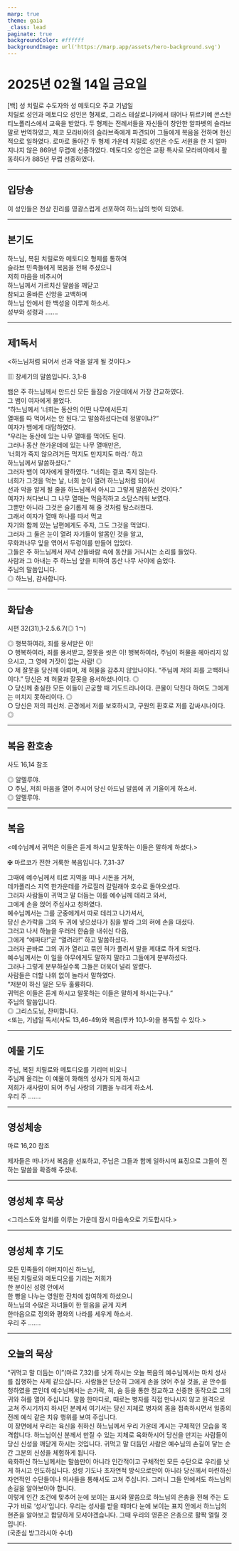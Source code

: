 ```yaml
---
marp: true
theme: gaia
_class: lead
paginate: true
backgroundColor: #ffffff
backgroundImage: url('https://marp.app/assets/hero-background.svg')
---
```


# 2025년 02월 14일 금요일

[백] 성 치릴로 수도자와 성 메토디오 주교 기념일  
치릴로 성인과 메토디오 성인은 형제로, 그리스 테살로니카에서 태어나 튀르키예 콘스탄티노폴리스에서 교육을 받았다. 두 형제는 전례서들을 자신들이 창안한 알파벳의 슬라브 말로 번역하였고, 체코 모라비아의 슬라브족에게 파견되어 그들에게 복음을 전하며 헌신적으로 일하였다. 로마로 돌아간 두 형제 가운데 치릴로 성인은 수도 서원을 한 지 얼마 지나지 않은 869년 무렵에 선종하였다. 메토디오 성인은 교황 특사로 모라비아에서 활동하다가 885년 무렵 선종하였다.




---

## 입당송

이 성인들은 천상 진리를 영광스럽게 선포하여 하느님의 벗이 되었네.  
  


---

## 본기도

하느님, 복된 치릴로와 메토디오 형제를 통하여  
슬라브 민족들에게 복음을 전해 주셨으니  
저희 마음을 비추시어  
하느님께서 가르치신 말씀을 깨닫고  
참되고 올바른 신앙을 고백하며  
하느님 안에서 한 백성을 이루게 하소서.  
성부와 성령과 …….  
  


---

## 제1독서

<하느님처럼 되어서 선과 악을 알게 될 것이다.>

▥ 창세기의 말씀입니다. 3,1-8

뱀은 주 하느님께서 만드신 모든 들짐승 가운데에서 가장 간교하였다.  
그 뱀이 여자에게 물었다.  
“하느님께서 ‘너희는 동산의 어떤 나무에서든지  
열매를 따 먹어서는 안 된다.’고 말씀하셨다는데 정말이냐?”  
여자가 뱀에게 대답하였다.  
“우리는 동산에 있는 나무 열매를 먹어도 된다.  
그러나 동산 한가운데에 있는 나무 열매만은,  
‘너희가 죽지 않으려거든 먹지도 만지지도 마라.’ 하고  
하느님께서 말씀하셨다.”  
그러자 뱀이 여자에게 말하였다. “너희는 결코 죽지 않는다.  
너희가 그것을 먹는 날, 너희 눈이 열려 하느님처럼 되어서  
선과 악을 알게 될 줄을 하느님께서 아시고 그렇게 말씀하신 것이다.”  
여자가 쳐다보니 그 나무 열매는 먹음직하고 소담스러워 보였다.  
그뿐만 아니라 그것은 슬기롭게 해 줄 것처럼 탐스러웠다.  
그래서 여자가 열매 하나를 따서 먹고  
자기와 함께 있는 남편에게도 주자, 그도 그것을 먹었다.  
그러자 그 둘은 눈이 열려 자기들이 알몸인 것을 알고,  
무화과나무 잎을 엮어서 두렁이를 만들어 입었다.  
그들은 주 하느님께서 저녁 산들바람 속에 동산을 거니시는 소리를 들었다.  
사람과 그 아내는 주 하느님 앞을 피하여 동산 나무 사이에 숨었다.  
주님의 말씀입니다.  
◎ 하느님, 감사합니다.  
  


---

## 화답송

시편 32(31),1-2.5.6.7(◎ 1ㄱ)

◎ 행복하여라, 죄를 용서받은 이!  
○ 행복하여라, 죄를 용서받고, 잘못을 씻은 이! 행복하여라, 주님이 허물을 헤아리지 않으시고, 그 영에 거짓이 없는 사람! ◎  
○ 제 잘못을 당신께 아뢰며, 제 허물을 감추지 않았나이다. “주님께 저의 죄를 고백하나이다.” 당신은 제 허물과 잘못을 용서하셨나이다. ◎  
○ 당신께 충실한 모든 이들이 곤궁할 때 기도드리나이다. 큰물이 닥친다 하여도 그에게는 미치지 못하리이다. ◎  
○ 당신은 저의 피신처. 곤경에서 저를 보호하시고, 구원의 환호로 저를 감싸시나이다. ◎  
  


---

## 복음 환호송

사도 16,14 참조

◎ 알렐루야.  
○ 주님, 저희 마음을 열어 주시어 당신 아드님 말씀에 귀 기울이게 하소서.  
◎ 알렐루야.  
  


---

## 복음

<예수님께서 귀먹은 이들은 듣게 하시고 말못하는 이들은 말하게 하셨다.>

✠ 마르코가 전한 거룩한 복음입니다. 7,31-37

그때에 예수님께서 티로 지역을 떠나 시돈을 거쳐,  
데카폴리스 지역 한가운데를 가로질러 갈릴래아 호수로 돌아오셨다.  
그러자 사람들이 귀먹고 말 더듬는 이를 예수님께 데리고 와서,  
그에게 손을 얹어 주십사고 청하였다.  
예수님께서는 그를 군중에게서 따로 데리고 나가셔서,  
당신 손가락을 그의 두 귀에 넣으셨다가 침을 발라 그의 혀에 손을 대셨다.  
그러고 나서 하늘을 우러러 한숨을 내쉬신 다음,  
그에게 “에파타!”곧 “열려라!” 하고 말씀하셨다.  
그러자 곧바로 그의 귀가 열리고 묶인 혀가 풀려서 말을 제대로 하게 되었다.  
예수님께서는 이 일을 아무에게도 말하지 말라고 그들에게 분부하셨다.  
그러나 그렇게 분부하실수록 그들은 더욱더 널리 알렸다.  
사람들은 더할 나위 없이 놀라서 말하였다.  
“저분이 하신 일은 모두 훌륭하다.  
귀먹은 이들은 듣게 하시고 말못하는 이들은 말하게 하시는구나.”  
주님의 말씀입니다.  
◎ 그리스도님, 찬미합니다.  
<또는, 기념일 독서(사도 13,46-49)와 복음(루카 10,1-9)을 봉독할 수 있다.>  
  


---

## 예물 기도

주님, 복된 치릴로와 메토디오를 기리며 비오니  
주님께 올리는 이 예물이 화해의 성사가 되게 하시고  
저희가 새사람이 되어 주님 사랑의 기쁨을 누리게 하소서.  
우리 주 …….  
  


---

## 영성체송

마르 16,20 참조

제자들은 떠나가서 복음을 선포하고, 주님은 그들과 함께 일하시며 표징으로 그들이 전하는 말씀을 확증해 주셨네.  
  


---

## 영성체 후 묵상

<그리스도와 일치를 이루는 가운데 잠시 마음속으로 기도합시다.>  


---

## 영성체 후 기도

모든 민족들의 아버지이신 하느님,  
복된 치릴로와 메토디오를 기리는 저희가  
한 분이신 성령 안에서  
한 빵을 나누는 영원한 잔치에 참여하게 하셨으니  
하느님의 수많은 자녀들이 한 믿음을 굳게 지켜  
한마음으로 정의와 평화의 나라를 세우게 하소서.  
우리 주 …….  
  


---

## 오늘의 묵상

“귀먹고 말 더듬는 이”(마르 7,32)를 낫게 하시는 오늘 복음의 예수님께서는 마치 성사를 집행하는 사제 같으십니다. 사람들은 단순히 그에게 손을 얹어 주실 것을, 곧 안수를 청하였을 뿐인데 예수님께서는 손가락, 혀, 숨 등을 통한 정교하고 신중한 동작으로 그의 귀와 혀를 열어 주십니다. 말씀 한마디로, 때로는 병자를 직접 만나시지 않고 원격으로 고쳐 주시기까지 하시던 분께서 여기서는 당신 지체로 병자의 몸을 접촉하시면서 일종의 전례 예식 같은 치유 행위를 보여 주십니다.  
이 장면에서 우리는 육신을 취하신 하느님께서 우리 가운데 계시는 구체적인 모습을 목격합니다. 하느님이신 분께서 만질 수 있는 지체로 육화하시어 당신을 만지는 사람들이 당신 신성을 깨닫게 하시는 것입니다. 귀먹고 말 더듬던 사람은 예수님의 손길이 닿는 순간 그분의 신성을 체험하게 됩니다.  
육화하신 하느님께서는 말씀만이 아니라 인간적이고 구체적인 모든 수단으로 우리를 낫게 하시고 인도하십니다. 성령 기도나 초자연적 방식으로만이 아니라 당신께서 마련하신 자연적인 수단들이나 의사들을 통해서도 고쳐 주십니다. 그러니 그들 안에서도 하느님의 손길을 알아보아야 합니다.  
이렇게 인간 조건에 맞추어 눈에 보이는 표시와 말씀으로 하느님의 은총을 전해 주는 도구가 바로 ‘성사’입니다. 우리는 성사를 받을 때마다 눈에 보이는 표지 안에서 하느님의 현존을 알아보고 합당하게 모셔야겠습니다. 그때 우리의 영혼은 은총으로 활짝 열릴 것입니다.  
(국춘심 방그라시아 수녀)  


---